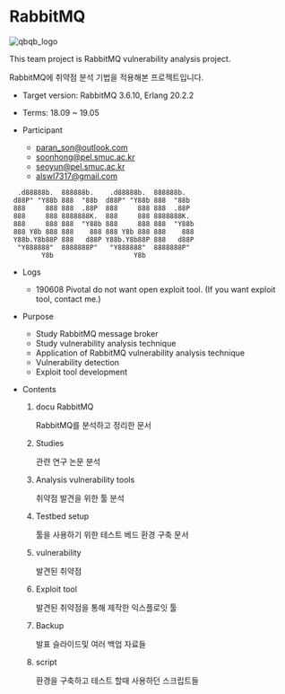 # RabbitMQ
![qbqb_logo](https://github.com/cybertramp/qbqb_rabbitmq/blob/master/7_Backup/logos/qbqb_logo.png)

This team project is RabbitMQ vulnerability analysis project.

RabbitMQ에 취약점 분석 기법을 적용해본 프로젝트입니다.

- Target version: RabbitMQ 3.6.10, Erlang 20.2.2

- Terms: 18.09 ~ 19.05

- Participant
    - paran_son@outlook.com
    - soonhong@pel.smuc.ac.kr
    - seoyun@pel.smuc.ac.kr
    - alswl7317@gmail.com

```
  .d88888b.  888888b.    .d88888b.  888888b.   
 d88P" "Y88b 888  "88b  d88P" "Y88b 888  "88b  
 888     888 888  .88P  888     888 888  .88P  
 888     888 8888888K.  888     888 8888888K.  
 888     888 888  "Y88b 888     888 888  "Y88b 
 888 Y8b 888 888    888 888 Y8b 888 888    888 
 Y88b.Y8b88P 888   d88P Y88b.Y8b88P 888   d88P 
  "Y888888"  8888888P"   "Y888888"  8888888P"  
        Y8b                    Y8b             
```
- Logs
    - 190608 Pivotal do not want open exploit tool.
    (If you want exploit tool, contact me.)
    
- Purpose
    - Study RabbitMQ message broker 
    - Study vulnerability  analysis technique
    - Application of RabbitMQ vulnerability analysis technique
    - Vulnerability detection
    - Exploit tool development
    
- Contents

    1. docu RabbitMQ

        RabbitMQ를 분석하고 정리한 문서

    2. Studies

        관련 연구 논문 분석

    3. Analysis vulnerability tools

        취약점 발견을 위한 툴 분석

    4. Testbed setup

        툴을 사용하기 위한 테스트 베드 환경 구축 문서

    5. vulnerability

        발견된 취약점

    6. Exploit tool

        발견된 취약점을 통해 제작한 익스플로잇 툴

    7. Backup

        발표 슬라이드및 여러 백업 자료들

    8. script

        환경을 구축하고 테스트 할때 사용하던 스크립트들

